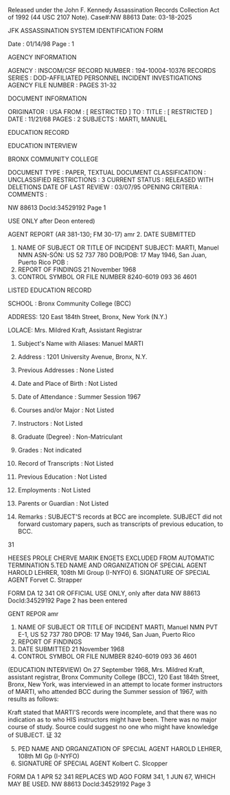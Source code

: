 Released under the John F. Kennedy
Assassination Records Collection Act of
1992 (44 USC 2107 Note). Case#:NW
88613 Date: 03-18-2025

JFK ASSASSINATION SYSTEM
IDENTIFICATION FORM

Date : 01/14/98
Page : 1

AGENCY INFORMATION

AGENCY : INSCOM/CSF
RECORD NUMBER : 194-10004-10376
RECORDS SERIES : DOD-AFFILIATED PERSONNEL INCIDENT INVESTIGATIONS
AGENCY FILE NUMBER : PAGES 31-32

DOCUMENT INFORMATION

ORIGINATOR : USA
FROM : [ RESTRICTED ]
TO :
TITLE : [ RESTRICTED ]
DATE : 11/21/68
PAGES : 2
SUBJECTS : MARTI, MANUEL

EDUCATION RECORD

EDUCATION INTERVIEW

BRONX COMMUNITY COLLEGE

DOCUMENT TYPE : PAPER, TEXTUAL DOCUMENT
CLASSIFICATION : UNCLASSIFIED
RESTRICTIONS : 3
CURRENT STATUS : RELEASED WITH DELETIONS
DATE OF LAST REVIEW : 03/07/95
OPENING CRITERIA :
COMMENTS :

NW 88613 Docld:34529192 Page 1

USE ONLY after
Deon entered)

AGENT REPORT
(AR 381-130; FM 30-17)
amr
2. DATE SUBMITTED
1. NAME OF SUBJECT OR TITLE OF INCIDENT
SUBJECT: MARTI, Manuel NMN
ASN-SÓN: US 52 737 780
DOB/POB: 17 May 1946, San Juan, Puerto Rico
POB :
4. REPORT OF FINDINGS
21 November 1968
3. CONTROL SYMBOL OR FILE NUMBER
8240-6019
093 36 4601

LISTED EDUCATION RECORD

SCHOOL : Bronx Community College (BCC)

ADDRESS: 120 East 184th Street, Bronx, New York (N.Y.)

LOLACE: Mrs. Mildred Kraft, Assistant Registrar

1. Subject's Name with Aliases: Manuel MARTI

2. Address : 1201 University Avenue, Bronx, N.Y.

3. Previous Addresses : None Listed

4. Date and Place of Birth : Not Listed

5. Date of Attendance : Summer Session 1967

6. Courses and/or Major : Not Listed

7. Instructors : Not Listed

8. Graduate (Degree) : Non-Matriculant

9. Grades : Not indicated

10. Record of Transcripts : Not Listed

11. Previous Education : Not Listed

12. Employments : Not Listed

13. Parents or Guardian : Not Listed

14. Remarks : SUBJECT'S records at BCC are incomplete.
SUBJECT did not forward customary papers,
such as transcripts of previous education,
to BCC.

31

HEESES PROLE CHERVE MARIK ENGETS EXCLUDED FROM AUTOMATIC TERMINATION
5.TED NAME AND ORGANIZATION OF SPECIAL AGENT
HAROLD LEHRER, 108th MI Group (I-NYFO)
6. SIGNATURE OF SPECIAL AGENT
Forvet C. Strapper

FORM
DA 12 341
OR OFFICIAL USE ONLY, only after data
NW 88613 Docld:34529192 Page 2
has been entered

GENT REPOR
amr
1. NAME OF SUBJECT OR TITLE OF INCIDENT
MARTI, Manuel NMN
PVT E-1, US 52 737 780
DPOB: 17 May 1946, San Juan, Puerto Rico
4. REPORT OF FINDINGS
2. DATE SUBMITTED
21 November 1968
3. CONTROL SYMBOL OR FILE NUMBER
8240-6019
093 36 4601

(EDUCATION INTERVIEW) On 27 September 1968, Mrs. Mildred
Kraft, assistant registrar, Bronx Community College (BCC), 120 East
184th Street, Bronx, New York, was interviewed in an attempt to
locate former instructors of MARTI, who attended BCC during the Summer
session of 1967, with results as follows:

Kraft stated that MARTI'S records were incomplete, and that
there was no indication as to who HIS instructors might have been. There
was no major course of study. Source could suggest no one who might have
knowledge of SUBJECT.
证
32

5. PED
NAME AND ORGANIZATION OF SPECIAL AGENT
HAROLD LEHRER, 108th MI Gp (I-NYFO)
6. SIGNATURE OF SPECIAL AGENT
Kolbert C. Slcopper

FORM
DA 1 APR 52
341
REPLACES WD AGO FORM 341, 1 JUN 67, WHICH MAY BE USED.
NW 88613 Docld:34529192 Page 3
